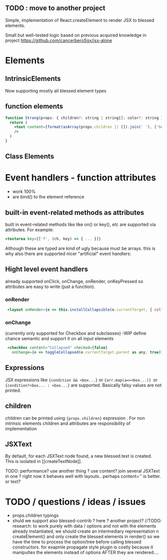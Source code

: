 ## TODO : move to another project

 Simple, implementation of React.createElement to render JSX to blessed elements. 
 
Small but well-tested logic based on previous acquired knowledge in project https://github.com/cancerberoSgx/jsx-alone
 
# Elements

## IntrinsicElements

Now supporting mostly all blessed element types

## function elements

```jsx
function Strong(props: { children?: string | string[]; color?: string }) {
  return (
    <text content={format(asArray(props.children || []).join(' '), ['bold', props.color].filter(notUndefined))}
    />
  )
}
```

## Class Elements

# Event handlers - function attributes

 * work 100%
 * are bind() to the element reference

## built-in event-related methods as attributes
built in event-related methods like like on() or key(), etc are supported via attributes. For example: 

  ```jsx
<textarea key={['f', (ch, key) => { ... }]}
  ```

Although these are typed are kind of ugly because must be arrays. this is why also there are supported nicer "artificial" event handlers:

## Hight level event handlers

already supported onClick, onChange, onRender, onKeyPressed so attributes are easy to write (just a function). 

### onRender

```jsx
 <layout onRender={e => this.installCollapsible(e.currentTarget, { collapsedHeight: 4 })}
```

### onChange

(currently only supported for Checkbox and subclasses)  -WIP define chance semantic and support it on all input elements
```jsx
 <checkbox content="Collapsed" checked={false}
   onChange={e => toggleCollapsed(e.currentTarget.parent as any, true)}
```

## Expressions

JSX expressions like `{condition && <box...}` or `{arr.map(a=><box...)} `or `{condition?<box... : <box...}` are supported. Basically falsy values are not printed.

## children

children can be printed using `{props.children}` expression . For non intrinsic elements children and attributes are responsibility of implementation

## JSXText

By default, for each JSXText node found, a new blessed.text is created. This is isolated in [[createTextNode]]. 

TODO: performance? use another thing ? use content? join several JSXText in one ?  right now it behaves well with layouts.. perhaps content='' is better. or text?



# TODO / questions / ideas / issues

 * props.children typings
 * shuld we support also blessed-contrib ? here ? another project?
 //TODO: research: to work purely with data / options and not with the elements already instantiated, we should create an intermediary representation  n createElement() and only create the blessed elements in render() so we have the time to process the option/tree before calling blessed constructors. for exapmle propagate style plugin is costly because it manipultes the elements instead of options AFTER they are rendered.... 